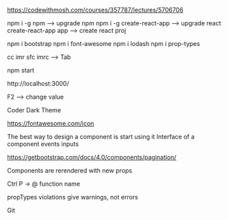 
https://codewithmosh.com/courses/357787/lectures/5706706

npm i -g npm                --> upgrade npm
npm i -g create-react-app   --> upgrade react
create-react-app app        --> create react proj

npm i bootstrap		npm i font-awesome
npm i lodash
npm i prop-types

cc imr sfc imrc                --> Tab

npm start

http://localhost:3000/

F2                         --> change value

Coder Dark Theme

https://fontawesome.com/icon

The best way to design a component is start using it
    Interface of a component
        events
        inputs

https://getbootstrap.com/docs/4.0/components/pagination/

Components are rerendered with new props

Ctrl P -> @ function name

propTypes violations give warnings, not errors

Git







